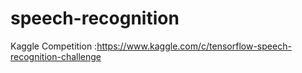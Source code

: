 # speech-recognition
Kaggle Competition :https://www.kaggle.com/c/tensorflow-speech-recognition-challenge
